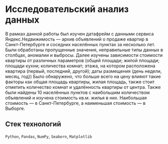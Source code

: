 # Исследовательский анализ данных 
В рамках данной работы был изучен датафрейм с данными сервиса Яндекс.Недвижимость — архив объявлений о продаже квартир в Санкт-Петербурге и соседних населённых пунктах за несколько лет. Были обработаны пропущенные значения, неправильные типы данных в столбцах, аномалии и выбросы. Далее изучены зависимости стоимости квартиры от различных параметров (общей площади; жилой площади; площади кухни; количества комнат; этажа, на котором расположена квартира (первый, последний, другой); даты размещения (день недели, месяц, год)) Было обнаружено, что больше всего на цену влияют такие факторы как общая площадь квартиры, жилая площадь, также стоит отметить количество комнат и удалённость квартиры от центра. Также были найдены 10 населённых пунктов с наибольшим количеством объявлений и изучена стоимость кв.м. жилья в них. Наибольшая стоимость — в Санкт-Петербурге, а наименьшая стоимость — в Выборге.

## Стек технологий
`Python`, `Pandas`, `NumPy`, `Seaborn`, `Matplotlib`
